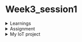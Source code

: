 # Week3_session1
<details>
<summary>Learnings</summary>
 In this session we discussed more about the chipcron tool and the basic outline of the RISC-V based IoT project that we are 
 going to implement using RISC-V GNU tool chain and chipcrone tool generated hardware. Various steps of the project are as 
 follows - 
 
 1. Choose the IoT project you want to implement, it should be an embedded application one limitation is that the project can 
    not have a wireless interface, as the chipcron tool doesn't support it yet.
 2. Draw a block diagram of the project design.
 3.  Create a flowchart for the application.
 4. Write  the C program for this application. C program will not use any libarary files , instead we will be writing inline assembly code to access the GPIO regsiter (RISC-V reg X30) . The bits of this register will be connected to GPIO pins of the SOC generated by the chipcrone tool. These GPIO pins will be used by the I/O devices to send input and receive outpiut from the RISC-V core. Before writing the C program it's  important is to decide the correct mapping of the GPIO register to pin mapping. Some of the register bits can be used for meta data as we dont't have extra Control and status registers in the SoC created by the Chipcron tool.
 5. The C program should be compiled and tested on both gcc and RISC-V GNU toolchain (32 bit compiler) as the ISA supported by the RISC-V core generated by the chipcron tool only supports RV32I.
 6. Next step is to identify the values of the configuration parameters for chipcron tool. Once it is  

    
  
 

   

</details>
<details> <summary> Assignment </summary>
This weeks assignment is 
 
 1. Choose a RISC-V IoT Application.
 2. Design your your own IO Mapping according to your application
 3. Properly document it in GitHub

</details>
<details> 
  <summary> My IoT project </summary>
   Motion sensitive under the cabinet LED light for kitchen or bathroom cabinets 
  
  
</details>
